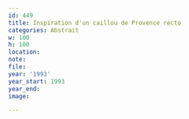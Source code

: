 ```yaml
---
id: 449
title: Inspiration d'un caillou de Provence recto
categories: Abstrait
w: 100
h: 100
location:
note:
file:
year: '1993'
year_start: 1993
year_end:
image:

---
```

